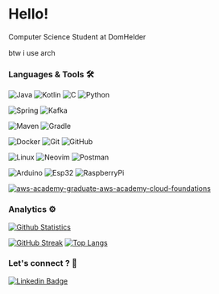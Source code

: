 # Hello!

Computer Science Student at DomHelder <img src="https://domhelder.edu.br/favicon.ico" width="15" height="15">

btw i use arch <img src="https://archlinux.org/static/favicon.29302f683ff8.ico" width="15" height="15">

### Languages & Tools 🛠
![Java](https://img.shields.io/badge/-Java-05122A?style=flat&logo=OpenJDK&logoColor=white) ![Kotlin](https://img.shields.io/badge/-Kotlin-05122A?style=flat&logo=Kotlin&logoColor=white) ![C](https://img.shields.io/badge/-C-05122A?style=flat&logo=C) ![Python](https://img.shields.io/badge/-Python-05122A?style=flat&logo=Python)

![Spring](https://img.shields.io/badge/-Spring-05122A?style=flat&logo=spring&logoColor=white) ![Kafka](https://img.shields.io/badge/-Kafka-05122A?style=flat&logo=apache-kafka) 

![Maven](https://img.shields.io/badge/-Maven-05122A?style=flat&logo=apache-maven&logoColor=white) ![Gradle](https://img.shields.io/badge/-Gradle-05122A?style=flat&logo=Gradle&logoColor=white) 

![Docker](https://img.shields.io/badge/-Docker-05122A?style=flat&logo=docker) ![Git](https://img.shields.io/badge/-Git-05122A?style=flat&logo=git) ![GitHub](https://img.shields.io/badge/-GitHub-05122A?style=flat&logo=github) 

![Linux](https://img.shields.io/badge/-Linux-05122A?style=flat&logo=linux&logoColor=white) ![Neovim](https://img.shields.io/badge/-Neovim-05122A?style=flat&logo=Neovim) ![Postman](https://img.shields.io/badge/-Postman-05122A?style=flat&logo=postman)

![Arduino](https://img.shields.io/badge/-Arduino-05122A?style=flat&logo=Arduino) ![Esp32](https://img.shields.io/badge/-esp32-05122A?style=flat&logo=Espressif) ![RaspberryPi](https://img.shields.io/badge/-RaspberryPi-05122A?style=flat&logo=RaspberryPi) 


[![aws-academy-graduate-aws-academy-cloud-foundations](https://github.com/HugoOliveiraSoares/HugoOliveiraSoares/assets/33163249/07ca5824-f153-4e3a-b697-46dd0fe2e57a)](https://www.credly.com/badges/a5068add-c09f-404b-bcc2-adc8fa03f781/public_url)


### Analytics ⚙️
[![Github Statistics](https://github-readme-stats.vercel.app/api/?username=HugoOliveiraSoares&theme=tokyonight&count_private=true&show_icons=true&rank_icon=github&hide_border=true)](https://github.com/anuraghazra/github-readme-stats)

[![GitHub Streak](https://github-readme-streak-stats.herokuapp.com?user=HugoOliveiraSoares&theme=tokyonight&hide_border=true&hide_current_streak=true)](https://git.io/streak-stats) [![Top Langs](https://github-readme-stats.vercel.app/api/top-langs/?username=HugoOliveiraSoares&layout=compact&langs_count=10&show_icons=true&theme=tokyonight&hide_border=true&hide_progress=true)](https://github.com/anuraghazra/github-readme-stats)

### Let's connect ? 🤝

[![Linkedin Badge](https://img.shields.io/badge/-HugoOliveiraSoares-blue?style=flat-square&logo=Linkedin&logoColor=white&link=https://www.linkedin.com/in/hugooliveirasoares/)](https://www.linkedin.com/in/hugooliveirasoares/)


